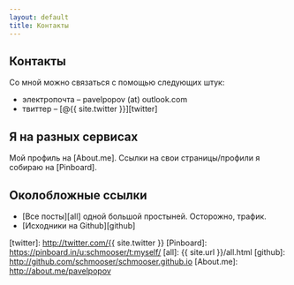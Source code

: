 ```yaml
---
layout: default
title: Контакты
---
```



## Контакты

Со мной можно связаться с помощью следующих штук:

* электропочта – pavelpopov (at) outlook.com
* твиттер – [@{{ site.twitter }}][twitter]


## Я на разных сервисах

Мой профиль на [About.me]. Ссылки на свои страницы/профили я собираю на
[Pinboard].


## Околобложные ссылки

* [Все посты][all] одной большой простыней. Осторожно, трафик.
* [Исходники на Github][github]


[twitter]: http://twitter.com/{{ site.twitter }}
[Pinboard]: https://pinboard.in/u:schmooser/t:myself/
[all]: {{ site.url }}/all.html
[github]: http://github.com/schmooser/schmooser.github.io
[About.me]: http://about.me/pavelpopov
